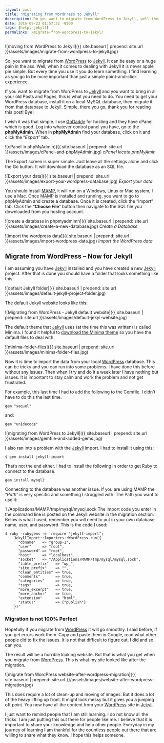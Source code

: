 ```yaml
---
layout: post
title: "Migrating from WordPress to Jekyll"
description: Do you want to migrate from WordPress to Jekyll, well there are a few things to think about first and I hope I can help you make the migrating smooth.
date: 2016-09-23 01:57:32 -0500
tags: [help, jekyll]
permalinks: /migrate-from-wordpress-to-jekyl/
---
```


![moving from WordPress to Jekyll]({{ site.baseurl | prepend: site.url }}/assets/images/migrate-from-wordpress-to-jekyll.jpg)

So, you want to migrate from [WordPress](http://wordpress.org) to [Jekyll](https://jekyllrb.com). It can be easy or a huge pain in the ass. Well, when it comes to dealing with Jekyll it is never apple pie simple. But every time you use it you do learn something. I find learning as you go to be more important than just a simple point-and-click experience.<!--more-->

If you want to migrate from WordPress to [Jekyll](https://jekyllrb.com) and you want to bring in all your old Posts and Pages, this is what you need to do. You need to get your WordPress database, install it on a local MySQL database, then migrate it from that database to Jekyll. Simple, there you go, thank you for reading this post! Bye!

I wish it was that simple. I use [GoDaddy](http://godaddy.com) for hosting and they have cPanel which is good. Log into whatever control panel you have, go to the **phpMyAdmin**. When in **phpMyAdmin** find your database, click on it and click the “*Export*” tab.

![cPanel in phpMyAdmin]({{ site.baseurl | prepend: site.url }}/assets/images/cPanel-and-phpMyAdmin.jpg)
*cPanel locate phpMyAmin*

The Export screen is super simple. Just leave all the settings alone and click the Go button. It will download the database as an SQL file.

![Export your data]({{ site.baseurl | prepend: site.url }}/assets/images/export-your-wordpress-database.jpg)
*Export your data*

You should install [MAMP](https://mamp.info), it will run on a Windows, Linux or Mac system, I use a Mac. Once [MAMP](https://mamp.info) is installed and running, you want to go to phpMyAdmin and create a database. Once it is created, click the “Import” tab. Click the “**Choose File**” button then navigate to the SQL file you downloaded from you hosting account.

![create a database in phpmyadmimn]({{ site.baseurl | prepend: site.url }}/assets/images/create-a-new-database.jpg)
*Create a Database*

![import the wordpress data]({{ site.baseurl | prepend: site.url }}/assets/images/import-wordpress-data.jpg)
*Import the WordPress data*

## Migrate from WordPress – Now for Jekyll
I am assuming you have [Jekyll](https://jekyllrb.com) installed and you have created a new [Jekyll](https://jekyllrb.com) project. After that is done you should have a folder that looks something like this:

![default Jekyll folder]({{ site.baseurl | prepend: site.url }}/assets/images/default-jekyll-project-folder.jpg)

The default Jekyll website looks like this:

![Migrating from WordPress - Jekyll default website]({{ site.baseurl | prepend: site.url }}/assets/images/default-jekyl-website.jpg)


The default theme that [Jekyll](https://jekyllrb.com) uses (at the time this was written) is called Minima. I found it helpful to [download the Minima theme](https://github.com/jekyll/minima) so you have the default files to deal with.

![minima-folder-files]({{ site.baseurl | prepend: site.url }}/assets/images/minima-folder-files.jpg)

Now it is time to import the data from your local [WordPress](http://wordpress.org) database. This can be tricky and you can run into some problems. I have done this before without any issues. Then when I try and do it a week later I have nothing but issues. It is important to stay calm and work the problem and not get frustrated.

For example, this last time I had to add the following to the Gemfile. I didn’t have to do this the last time.

`gem "sequel"`

and:

`gem "unidecode"`

![migrating from WordPress to Jekyll]({{ site.baseurl | prepend: site.url }}/assets/images/gemfile-and-added-gems.jpg)

I also ran into a problem with the [Jekyll](https://jekyllrb.com) import. I had to install it using this:

`$ gem install jekyll-import`

That’s not the end either. I had to install the following in order to get Ruby to connect to the database.

`gem install mysql2`

Connecting to the database was another issue. If you are using MAMP the “*Path*” is very specific and something I struggled with. The Path you want to use it:

1
/Applications/MAMP/tmp/mysql/mysql.sock
The import code you enter in the command line is posted on the Jekyll website in the migration section. Below is what I used, remember you will need to put in your own database name, user, and password. This is the code I used:

```
$ ruby -rubygems -e 'require "jekyll-import";
    JekyllImport::Importers::WordPress.run({
      "dbname"   => "group-1",
      "user"     => "root",
      "password" => "root",
      "host"     => "localhost",
      "socket"   => "/Applications/MAMP/tmp/mysql/mysql.sock",
      "table_prefix"   => "wp_",
      "site_prefix"    => "",
      "clean_entities" => true,
      "comments"       => true,
      "categories"     => true,
      "tags"           => true,
      "more_excerpt"   => true,
      "more_anchor"    => true,
      "extension"      => "html",
      "status"         => ["publish"]
    })'
```    
### Migration is not 100% Perfect
Hopefully if you migrate from [WordPress](http://wordpress.org) it will go smoothly. I said before, if you get errors work them. Copy and paste them in Google, read what other people did to fix the issues. It is not that difficult to figure out, I did and so can you.

The result will be a horrible looking website. But that is what you get when you migrate from [WordPress](http://wordpress.org). This is what my site looked like after the migration.

![migrate from WordPress website-after-wordpress-migration]({{ site.baseurl | prepend: site.url }}/assets/images/website-after-wordpress-migration.jpg)

This does require a lot of clean-up and moving of images. But it does a lot of the heavy lifting up front. It might look messy but it gives you a jumping off point. You now have all the content from your [WordPress](http://wordpress.org) site in [Jekyll](https://jekyllrb.com).

I just want to remind people that I am still learning. I do not know all the tricks. I am just putting this out there for people like me. I believe that it is important to share your knowledge and help other people. Everyday in my journey of learning I am thankful for the countless people out there that are willing to share what they know. I hope this helps someone.

